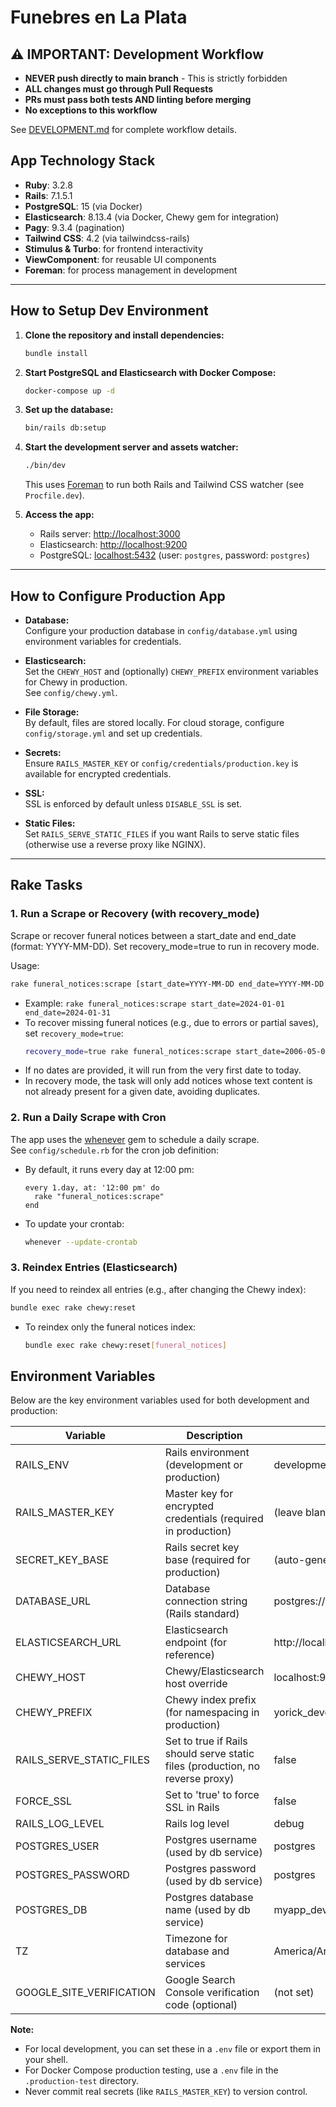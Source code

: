 # Funebres en La Plata

## ⚠️ **IMPORTANT: Development Workflow**
- **NEVER push directly to main branch** - This is strictly forbidden
- **ALL changes must go through Pull Requests**
- **PRs must pass both tests AND linting before merging**
- **No exceptions to this workflow**

See [DEVELOPMENT.md](DEVELOPMENT.md) for complete workflow details.

## App Technology Stack

- **Ruby**: 3.2.8
- **Rails**: 7.1.5.1
- **PostgreSQL**: 15 (via Docker)
- **Elasticsearch**: 8.13.4 (via Docker, Chewy gem for integration)
- **Pagy**: 9.3.4 (pagination)
- **Tailwind CSS**: 4.2 (via tailwindcss-rails)
- **Stimulus & Turbo**: for frontend interactivity
- **ViewComponent**: for reusable UI components
- **Foreman**: for process management in development

---

## How to Setup Dev Environment

1. **Clone the repository and install dependencies:**
   ```bash
   bundle install
   ```

2. **Start PostgreSQL and Elasticsearch with Docker Compose:**
   ```bash
   docker-compose up -d
   ```

3. **Set up the database:**
   ```bash
   bin/rails db:setup
   ```

4. **Start the development server and assets watcher:**
   ```bash
   ./bin/dev
   ```
   This uses [Foreman](https://github.com/ddollar/foreman) to run both Rails and Tailwind CSS watcher (see `Procfile.dev`).

5. **Access the app:**
   - Rails server: [http://localhost:3000](http://localhost:3000)
   - Elasticsearch: [http://localhost:9200](http://localhost:9200)
   - PostgreSQL: [localhost:5432](localhost:5432) (user: `postgres`, password: `postgres`)

---

## How to Configure Production App

- **Database:**  
  Configure your production database in `config/database.yml` using environment variables for credentials.

- **Elasticsearch:**  
  Set the `CHEWY_HOST` and (optionally) `CHEWY_PREFIX` environment variables for Chewy in production.  
  See `config/chewy.yml`.

- **File Storage:**  
  By default, files are stored locally. For cloud storage, configure `config/storage.yml` and set up credentials.

- **Secrets:**  
  Ensure `RAILS_MASTER_KEY` or `config/credentials/production.key` is available for encrypted credentials.

- **SSL:**  
  SSL is enforced by default unless `DISABLE_SSL` is set.

- **Static Files:**  
  Set `RAILS_SERVE_STATIC_FILES` if you want Rails to serve static files (otherwise use a reverse proxy like NGINX).

---

## Rake Tasks

### 1. Run a Scrape or Recovery (with recovery_mode)

Scrape or recover funeral notices between a start_date and end_date (format: YYYY-MM-DD). Set recovery_mode=true to run in recovery mode.

Usage:
```bash
rake funeral_notices:scrape [start_date=YYYY-MM-DD end_date=YYYY-MM-DD recovery_mode=true|false]
```
- Example: `rake funeral_notices:scrape start_date=2024-01-01 end_date=2024-01-31`
- To recover missing funeral notices (e.g., due to errors or partial saves), set `recovery_mode=true`:
  ```bash
  recovery_mode=true rake funeral_notices:scrape start_date=2006-05-02 end_date=2024-01-31
  ```
- If no dates are provided, it will run from the very first date to today.
- In recovery mode, the task will only add notices whose text content is not already present for a given date, avoiding duplicates.

### 2. Run a Daily Scrape with Cron

The app uses the [whenever](https://github.com/javan/whenever) gem to schedule a daily scrape.  
See `config/schedule.rb` for the cron job definition:

- By default, it runs every day at 12:00 pm:
  ```
  every 1.day, at: '12:00 pm' do
    rake "funeral_notices:scrape"
  end
  ```
- To update your crontab:
  ```bash
  whenever --update-crontab
  ```

### 3. Reindex Entries (Elasticsearch)

If you need to reindex all entries (e.g., after changing the Chewy index):

```bash
bundle exec rake chewy:reset
```
- To reindex only the funeral notices index:
  ```bash
  bundle exec rake chewy:reset[funeral_notices]
  ```

## Environment Variables

Below are the key environment variables used for both development and production:

| Variable                | Description                                                                 | Example (Development)                                  | Example (Production)                        |
|-------------------------|-----------------------------------------------------------------------------|--------------------------------------------------------|---------------------------------------------|
| RAILS_ENV               | Rails environment (development or production)                                | development                                            | production                                  |
| RAILS_MASTER_KEY        | Master key for encrypted credentials (required in production)                | (leave blank or use dev key)                           | your_rails_master_key                       |
| SECRET_KEY_BASE         | Rails secret key base (required for production)                              | (auto-generated in dev)                                | your_secret_key_base                        |
| DATABASE_URL            | Database connection string (Rails standard)                                  | postgres://postgres:postgres@localhost:5432/myapp_development | postgres://postgres:postgres@db:5432/myapp_production |
| ELASTICSEARCH_URL       | Elasticsearch endpoint (for reference)                                       | http://localhost:9200                                 | http://elasticsearch:9200                  |
| CHEWY_HOST              | Chewy/Elasticsearch host override                                            | localhost:9200                                         | elasticsearch:9200                         |
| CHEWY_PREFIX            | Chewy index prefix (for namespacing in production)                          | yorick_development                                     | yorick_production                          |
| RAILS_SERVE_STATIC_FILES| Set to true if Rails should serve static files (production, no reverse proxy)| false                                                  | true                                       |
| FORCE_SSL               | Set to 'true' to force SSL in Rails                                          | false                                                  | true                                       |
| RAILS_LOG_LEVEL         | Rails log level                                                              | debug                                                  | info                                        |
| POSTGRES_USER           | Postgres username (used by db service)                                       | postgres                                                | postgres                                    |
| POSTGRES_PASSWORD       | Postgres password (used by db service)                                       | postgres                                                | postgres                                    |
| POSTGRES_DB             | Postgres database name (used by db service)                                  | myapp_development                                       | myapp_production                           |
| TZ                      | Timezone for database and services                                           | America/Argentina/Buenos_Aires                          | America/Argentina/Buenos_Aires              |
| GOOGLE_SITE_VERIFICATION| Google Search Console verification code (optional)                           | (not set)                                             | your_verification_code                      |

**Note:**
- For local development, you can set these in a `.env` file or export them in your shell.
- For Docker Compose production testing, use a `.env` file in the `.production-test` directory.
- Never commit real secrets (like `RAILS_MASTER_KEY`) to version control.
